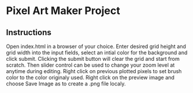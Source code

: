 # Pixel Art Maker Project

## Instructions
Open index.html in a browser of your choice.  Enter desired grid height and grid width into the input fields, select an intial color for the background and click submit.  Clicking the submit button will clear the grid and start from scratch.
Then slider control can be used to change your zoom level at anytime during editing.
Right click on previous plotted pixels to set brush color to the color originaly used.
Right click on the preview image and choose Save Image as to create a .png file localy.

